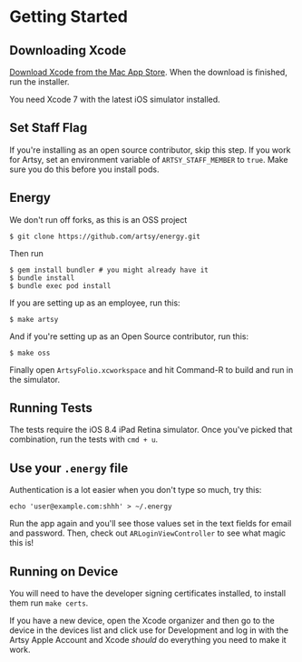# Getting Started

## Downloading Xcode

[Download Xcode from the Mac App Store][xcode]. When the download is finished,
run the installer.

[xcode]: http://itunes.apple.com/us/app/xcode/id448457090?mt=12

You need Xcode 7 with the latest iOS simulator installed.

## Set Staff Flag

If you're installing as an open source contributor, skip this step. If you work
for Artsy, set an environment variable of `ARTSY_STAFF_MEMBER` to `true`. Make
sure you do this before you install pods.

## Energy

We don't run off forks, as this is an OSS project

```
$ git clone https://github.com/artsy/energy.git
```

Then run

```
$ gem install bundler # you might already have it
$ bundle install
$ bundle exec pod install
```

If you are setting up as an employee, run this:

```
$ make artsy
```

And if you're setting up as an Open Source contributor, run this:

```
$ make oss
```

Finally open `ArtsyFolio.xcworkspace` and hit Command-R to build and run in the
simulator.

## Running Tests

The tests require the iOS 8.4 iPad Retina simulator. Once you've picked that
combination, run the tests with `cmd + u`.

## Use your `.energy` file

Authentication is a lot easier when you don't type so much, try this:

```
echo 'user@example.com:shhh' > ~/.energy
```

Run the app again and you'll see those values set in the text fields for email
and password. Then, check out `ARLoginViewController` to see what magic this is!

## Running on Device

You will need to have the developer signing certificates installed, to install
them run `make certs`.

If you have a new device, open the Xcode organizer and then go to the device in
the devices list and click use for Development and log in with the Artsy Apple
Account and Xcode _should_ do everything you need to make it work.
